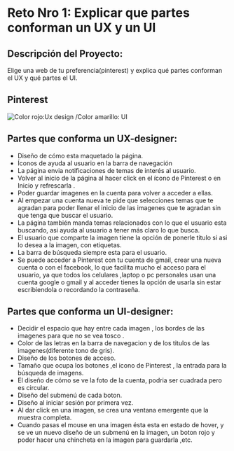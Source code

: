 # Reto Nro 1: Explicar que partes conforman un UX y un UI
## Descripción del Proyecto:

Elige una web de tu preferencia(pinterest) y explica qué partes conforman el UX y qué partes el UI.

## Pinterest


![Color rojo:Ux design /Color amarillo: UI](assets/images/reto1.png)

## Partes que conforma un UX-designer:

- Diseño de cómo esta maquetado la página.
- Íconos de ayuda al usuario en la barra de navegación
- La página envia notificaciones de temas de interés al usuario.
- Volver al inicio de la página al hacer click en el ícono de Pinterest o en Inicio y refrescarla .
- Poder guardar imagenes en la cuenta para volver a acceder a ellas.
- Al empezar una cuenta nueva te pide que selecciones temas que te agradan para poder llenar el inicio de las imagenes que te agradan sin que tenga que buscar el usuario.
- La página también manda temas relacionados con lo que el usuario esta buscando, asi ayuda al usuario a tener más claro lo que busca.
- El usuario que comparte la imagen tiene la opción de ponerle titulo si asi lo desea a la imagen, con etiquetas.
- La barra de búsqueda siempre esta para el usuario.
- Se puede acceder a Pinterest con tu cuenta de gmail, crear una nueva cuenta o con el facebook, lo que facilita mucho el acceso para el usuario, ya que todos los celulares ,laptop o pc personales usan una cuenta google o gmail y al acceder tienes la opción de usarla sin estar escribiendola o recordando la contraseña.

## Partes que conforma un UI-designer:

- Decidir el espacio que hay entre cada imagen , los bordes de las imagenes para que no se vea tosco .
- Color de las letras en la barra de navegacion y de los titulos de las imagenes(diferente tono de gris).
- Diseño de los botones de acceso.
- Tamaño que ocupa los botones ,el icono de Pinterest , la entrada para la búsqueda de imagens.
- El diseño de cómo se ve la foto de la cuenta, podria ser cuadrada pero es circular.
- Diseño del submenú de cada boton.
- Diseño al iniciar sesión por primera vez.
- Al dar click en una imagen, se crea una ventana emergente que la muestra completa.
- Cuando pasas el mouse en una imagen ésta esta en estado de hover, y se ve un nuevo diseño de un submenú en la imagen, un boton rojo y poder hacer una chincheta en la imagen para guardarla ,etc.
